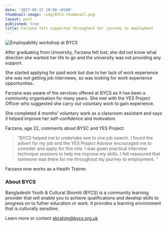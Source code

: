 ```yaml
---
date: '2017-05-17 10:58 +0100'
thumbnail-image: /img/BYCS-thumbnail.png
layout: post
published: true
title: Farzana felt supported throughout her journey to employment
---
```


![Employability workshop at BYCS]({{site.baseurl}}/img/BYCS-fullsize-web.png)

After graduating from University, Farzana felt lost; she did not know what direction she wanted her life to go and the university was not providing any support.

She started applying for paid work but due to her lack of work experience she was not getting job interviews, so was looking for work experience opportunities.

Farzana was aware of the services offered at BYCS as it has been a community organisation for many years.  She met with the YES Project Officer who suggested she carry out voluntary work to gain experience.

She completed 4 months’ voluntary work as a classroom assistant and says it helped improve her self-confidence and motivation. 

Farzana, age 22, comments about BYSC and YES Project:

> “BYCS helped me to undertake one to one job search. I found the advert for my job and the YES Project Advisor encouraged me to consider and apply for this role. I was given practical interview technique sessions to help me improve my skills. I felt reassured that someone was there for me throughout my journey to employment. “

Farzana now works as a Health Trainer. 

### About BYCS

Bangladeshi Youth & Cultural Shomiti (BYCS) is a community learning provider that will enable you to achieve qualifications and develop skills to progress on to futher education or work. It provides a learning environment that is culturally sensitive.

Learn more or contact [ebrahim@bycs.org.uk](mailto:ebrahim@bycs.org.uk)
